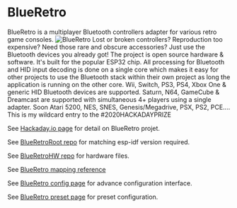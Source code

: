 # BlueRetro
BlueRetro is a multiplayer Bluetooth controllers adapter for various retro game consoles.
![BlueRetro](https://cdn.hackaday.io/images/5806801590105510986.jpg)
Lost or broken controllers? Reproduction too expensive? Need those rare and obscure accessories? Just use the Bluetooth devices you already got! The project is open source hardware & software. It's built for the popular ESP32 chip. All processing for Bluetooth and HID input decoding is done on a single core which makes it easy for other projects to use the Bluetooth stack within their own project as long the application is running on the other core. Wii, Switch, PS3, PS4, Xbox One & generic HID Bluetooth devices are supported. Saturn, N64, GameCube & Dreamcast are supported with simultaneous 4+ players using a single adapter. Soon Atari 5200, NES, SNES, Genesis/Megadrive, PSX, PS2, PCE....
This is my wildcard entry to the #2020HACKADAYPRIZE

See [Hackaday.io page](https://hackaday.io/project/170365-blueretro) for detail on BlueRetro projet.

See [BlueRetroRoot repo](https://github.com/darthcloud/BlueRetroRoot) for matching esp-idf version required.

See [BlueRetroHW repo](https://github.com/darthcloud/BlueRetroHW) for hardware files.

See [BlueRetro mapping reference](https://docs.google.com/spreadsheets/d/e/2PACX-1vRln_dhkahEIhq4FQY_p461r5qvLn-Hkl89ZtfyIOGAqdnPtQZ5Ihfsjvd94fRbaHX8wU3F-r2ODYbM/pubhtml)

See [BlueRetro config page](https://darthcloud.github.io/samples/web-bluetooth/blueretro.html) for advance configuration interface.

See [BlueRetro preset page](https://darthcloud.github.io/samples/web-bluetooth/blueretro_presets.html) for preset configuration.
